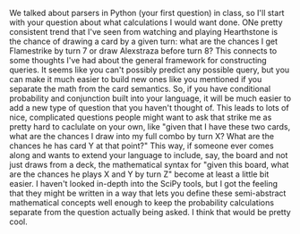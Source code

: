 We talked about parsers in Python (your first question) in class, so I'll start with your question about what calculations I would want done. ONe pretty consistent trend that I've seen from watching and playing Hearthstone is the chance of drawing a card by a given turn: what are the chances I get Flamestrike by turn 7 or draw Alexstraza before turn 8?
This connects to some thoughts I've had about the general framework for constructing queries. It seems like you can't possibly predict any possible query, but you can make it much easier to build new ones like you mentioned if you separate the math from the card semantics. So, if you have conditional probability and conjunction built into your language, it will be much easier to add a new type of question that you haven't thought of. This leads to lots of nice, complicated questions people might want to ask that strike me as pretty hard to caclulate on your own, like "given that I have these two cards, what are the chances I draw into my full combo by turn X? What are the chances he has card Y at that point?"
This way, if someone ever comes along and wants to extend your language to include, say, the board and not just draws from a deck, the mathematical syntax for "given this board, what are the chances he plays X and Y by turn Z" become at least a little bit easier. I haven't looked in-depth into the SciPy tools, but I got the feeling that they might be written in a way that lets you define these semi-abstract mathematical concepts well enough to keep the probability calculations separate from the question actually being asked. I think that would be pretty cool.
